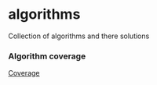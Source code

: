 # algorithms
Collection of algorithms and there solutions

### Algorithm coverage
[Coverage](https://abhishekgowda28.github.io/algorithms/coverage/lcov-report/)
